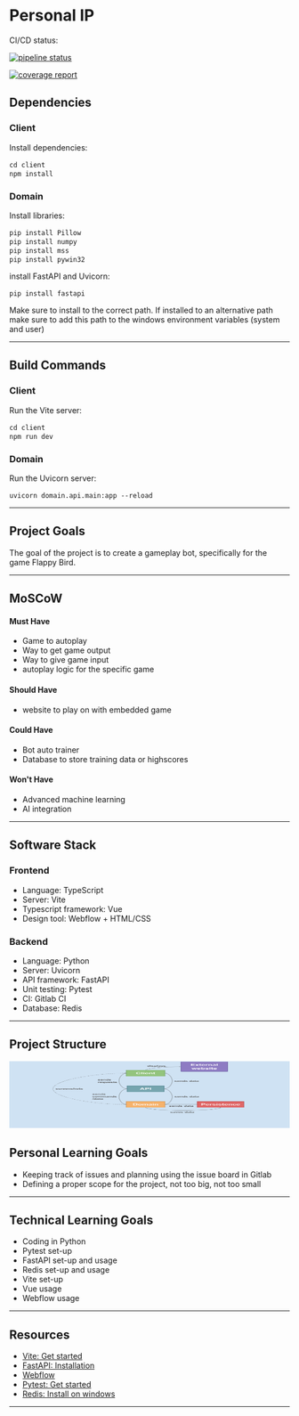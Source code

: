 # Personal IP

CI/CD status:

[![pipeline status](https://git.sogyo.nl/rkeijzer/personal-ip/badges/main/pipeline.svg)](https://git.sogyo.nl/rkeijzer/personal-ip/-/commits/main)

[![coverage report](https://git.sogyo.nl/rkeijzer/personal-ip/badges/main/coverage.svg)](https://git.sogyo.nl/rkeijzer/personal-ip/-/commits/main)



## Dependencies
### Client
Install dependencies:
```
cd client
npm install
```
### Domain
Install libraries:

```
pip install Pillow
pip install numpy
pip install mss
pip install pywin32
```
install FastAPI and Uvicorn:
```
pip install fastapi
```
Make sure to install to the correct path. If installed to an alternative path make sure to add this path to the windows environment variables (system and user)
***

## Build Commands
### Client
Run the Vite server:
```
cd client
npm run dev
```
### Domain
Run the Uvicorn server:
```
uvicorn domain.api.main:app --reload
```
***

## Project Goals
The goal of the project is to create a gameplay bot, specifically for the game Flappy Bird.
***

## MoSCoW
#### Must Have
- Game to autoplay
- Way to get game output
- Way to give game input
- autoplay logic for the specific game
#### Should Have
- website to play on with embedded game
#### Could Have
- Bot auto trainer
- Database to store training data or highscores
#### Won't Have
- Advanced machine learning
- AI integration
***

## Software Stack
### Frontend
- Language: TypeScript
- Server: Vite
- Typescript framework: Vue
- Design tool: Webflow + HTML/CSS
### Backend
- Language: Python
- Server: Uvicorn
- API framework: FastAPI
- Unit testing: Pytest
- CI: Gitlab CI
- Database: Redis
***

## Project Structure
<!-- ![test image](architecture_diagram.png) -->
<!-- <img src="architecture_diagram.png"  width="600" height="120"> -->
<img src="uml_stack_diagram.svg"  width="600" height="120">

## Personal Learning Goals
- Keeping track of issues and planning using the issue board in Gitlab
- Defining a proper scope for the project, not too big, not too small
***

## Technical Learning Goals
- Coding in Python
- Pytest set-up
- FastAPI set-up and usage
- Redis set-up and usage
- Vite set-up
- Vue usage
- Webflow usage
***

## Resources
- [Vite: Get started](https://vitejs.dev/guide/)
- [FastAPI: Installation](https://fastapi.tiangolo.com/#installation)
- [Webflow](https://webflow.com)
- [Pytest: Get started](https://docs.pytest.org/en/8.2.x/getting-started.html)
- [Redis: Install on windows](https://redis.io/docs/latest/operate/oss_and_stack/install/install-redis/install-redis-on-windows/)
***